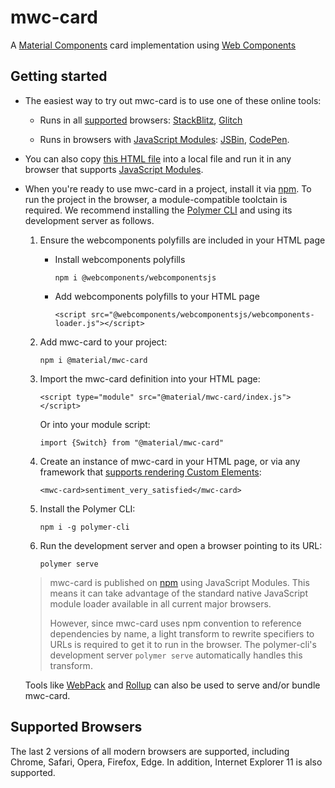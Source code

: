 # mwc-card
A [Material Components](https://material.io/develop/) card implementation using [Web Components](https://www.webcomponents.org/introduction)

## Getting started

 * The easiest way to try out mwc-card is to use one of these online tools:

    * Runs in all [supported](#supported-browsers) browsers: [StackBlitz](https://stackblitz.com/edit/mwc-icon-example?file=index.js), [Glitch](https://glitch.com/edit/#!/mwc-icon-example?path=index.html)

    * Runs in browsers with [JavaScript Modules](https://caniuse.com/#search=modules): [JSBin](http://jsbin.com/qibisux/edit?html,output),
    [CodePen](https://codepen.io/azakus/pen/deZLja).

* You can also copy [this HTML file](https://gist.githubusercontent.com/azakus/f01e9fc2ed04e781ad5a52ded7b296e7/raw/266f2f4f91cbfe89b2acc6ec63957b1a3cfe9b39/index.html) into a local file and run it in any browser that supports [JavaScript Modules]((https://caniuse.com/#search=modules)).

* When you're ready to use mwc-card in a project, install it via [npm](https://www.npmjs.com/). To run the project in the browser, a module-compatible toolctain is required. We recommend installing the [Polymer CLI](https://github.com/Polymer/polymer-cli) and using its development server as follows.

  1. Ensure the webcomponents polyfills are included in your HTML page

      - Install webcomponents polyfills

          ```npm i @webcomponents/webcomponentsjs```

      - Add webcomponents polyfills to your HTML page

          ```<script src="@webcomponents/webcomponentsjs/webcomponents-loader.js"></script>```

  1. Add mwc-card to your project:

      ```npm i @material/mwc-card```

  1. Import the mwc-card definition into your HTML page:

      ```<script type="module" src="@material/mwc-card/index.js"></script>```

      Or into your module script:

      ```import {Switch} from "@material/mwc-card"```

  1. Create an instance of mwc-card in your HTML page, or via any framework that [supports rendering Custom Elements](https://custom-elements-everywhere.com/):

      ```<mwc-card>sentiment_very_satisfied</mwc-card>```

  1. Install the Polymer CLI:

      ```npm i -g polymer-cli```

  1. Run the development server and open a browser pointing to its URL:

      ```polymer serve```

  > mwc-card is published on [npm](https://www.npmjs.com/package/@material/mwc-card) using JavaScript Modules.
  This means it can take advantage of the standard native JavaScript module loader available in all current major browsers.
  >
  > However, since mwc-card uses npm convention to reference dependencies by name, a light transform to rewrite specifiers to URLs is required to get it to run in the browser. The polymer-cli's development server `polymer serve` automatically handles this transform.

  Tools like [WebPack](https://webpack.js.org/) and [Rollup](https://rollupjs.org/) can also be used to serve and/or bundle mwc-card.

## Supported Browsers

The last 2 versions of all modern browsers are supported, including
Chrome, Safari, Opera, Firefox, Edge. In addition, Internet Explorer 11 is also supported.